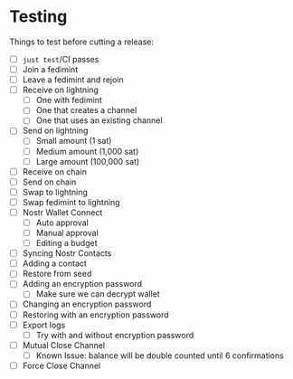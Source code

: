 # Testing

Things to test before cutting a release:

- [ ] `just test`/CI passes
- [ ] Join a fedimint
- [ ] Leave a fedimint and rejoin
- [ ] Receive on lightning
  - [ ] One with fedimint
  - [ ] One that creates a channel
  - [ ] One that uses an existing channel
- [ ] Send on lightning
  - [ ] Small amount (1 sat)
  - [ ] Medium amount (1,000 sat)
  - [ ] Large amount (100,000 sat)
- [ ] Receive on chain
- [ ] Send on chain
- [ ] Swap to lightning
- [ ] Swap fedimint to lightning
- [ ] Nostr Wallet Connect
  - [ ] Auto approval
  - [ ] Manual approval
  - [ ] Editing a budget
- [ ] Syncing Nostr Contacts
- [ ] Adding a contact
- [ ] Restore from seed
- [ ] Adding an encryption password
  - [ ] Make sure we can decrypt wallet
- [ ] Changing an encryption password
- [ ] Restoring with an encryption password
- [ ] Export logs
  - [ ] Try with and without encryption password
- [ ] Mutual Close Channel
  - [ ] Known Issue: balance will be double counted until 6 confirmations
- [ ] Force Close Channel
